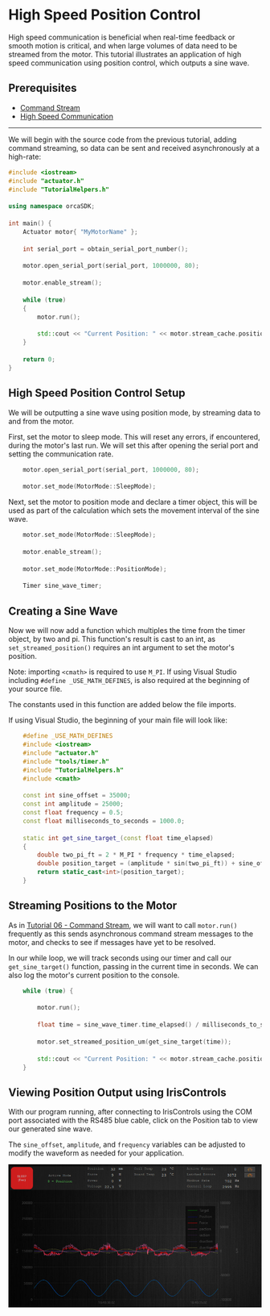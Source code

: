 # High Speed Position Control

High speed communication is beneficial when real-time feedback or smooth motion is critical, and when large volumes of data need to be streamed from the motor. This tutorial illustrates an application of high speed communication using position control, which outputs a sine wave. 

## Prerequisites
 - [Command Stream](../06_CommandStream/CommandStream.md)
 - [High Speed Communication](../09_HighSpeedCommunication/HighSpeedCommunication.md)
  
  
---

We will begin with the source code from the previous tutorial, adding command streaming, so data can be sent and received asynchronously at a high-rate:

```./main.cpp
#include <iostream>
#include "actuator.h"
#include "TutorialHelpers.h"

using namespace orcaSDK;

int main() {
	Actuator motor{ "MyMotorName" };

	int serial_port = obtain_serial_port_number();

	motor.open_serial_port(serial_port, 1000000, 80);

	motor.enable_stream();
	
	while (true)
	{
		motor.run();

		std::cout << "Current Position: " << motor.stream_cache.position << "          \r";
	}

	return 0;
}
```

## High Speed Position Control Setup

We will be outputting a sine wave using position mode, by streaming data to and from the motor.

First, set the motor to sleep mode. This will reset any errors, if encountered, during the motor's last run. We will set this after opening the serial port and setting the communication rate. 

``` ./main.cpp
	motor.open_serial_port(serial_port, 1000000, 80);

	motor.set_mode(MotorMode::SleepMode);     
```

Next, set the motor to position mode and declare a timer object, this will be used as part of the calculation which sets the movement interval of the sine wave.

``` ./main.cpp
	motor.set_mode(MotorMode::SleepMode); 

	motor.enable_stream();

	motor.set_mode(MotorMode::PositionMode);

	Timer sine_wave_timer;    
```

## Creating a Sine Wave

Now we will now add a function which multiples the time from the timer object, by two and pi. This function's result is cast to an int, as `set_streamed_position()` requires an int argument to set the motor's position. 

Note: importing `<cmath>` is required to use `M_PI`. If using Visual Studio including `#define _USE_MATH_DEFINES`, is also required at the beginning of your source file. 

The constants used in this function are added below the file imports.

If using Visual Studio, the beginning of your main file will look like:

``` ./main.cpp
	#define _USE_MATH_DEFINES
	#include <iostream>
	#include "actuator.h"
	#include "tools/timer.h"
	#include "TutorialHelpers.h"
	#include <cmath> 

	const int sine_offset = 35000;
	const int amplitude = 25000;
	const float frequency = 0.5;
	const float milliseconds_to_seconds = 1000.0;

	static int get_sine_target_(const float time_elapsed)
	{
		double two_pi_ft = 2 * M_PI * frequency * time_elapsed;
		double position_target = (amplitude * sin(two_pi_ft)) + sine_offset;
		return static_cast<int>(position_target);
	} 
```

## Streaming Positions to the Motor

As in [Tutorial 06 - Command Stream](../06_CommandStream/06_CommandStream.md), we will want to call `motor.run()` frequently as this sends asynchronous command stream messages to the motor, and checks to see if messages have yet to be resolved.

In our while loop, we will track seconds using our timer and call our `get_sine_target()` function, passing in the current time in seconds. We can also log the motor's current position to the console.

``` ./main.cpp
	while (true) {

		motor.run();

		float time = sine_wave_timer.time_elapsed() / milliseconds_to_seconds;

		motor.set_streamed_position_um(get_sine_target(time));

		std::cout << "Current Position: " << motor.stream_cache.position << "		\r"; 
	}
```

## Viewing Position Output using IrisControls

With our program running, after connecting to IrisControls using the COM port associated with the RS485 blue cable, click on the Position tab to view our generated sine wave. 

The `sine_offset`, `amplitude`, and `frequency` variables can be adjusted to modify the waveform as needed for your application.

![Sine Wave in IrisControls](./resources/iriscontrols_sine_wave.png)